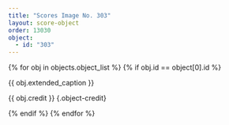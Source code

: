 ```yaml
---
title: "Scores Image No. 303"
layout: score-object
order: 13030
object:
  - id: "303"
---
```


{% for obj in objects.object_list %}
{% if obj.id == object[0].id %}

{{ obj.extended_caption }}

{{ obj.credit }} {.object-credit}

{% endif %}
{% endfor %}
